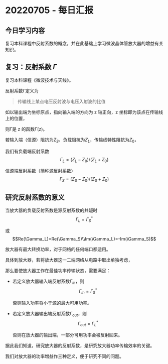 # 20220705 - 每日汇报

## 今日学习内容

复习本科课程中反射系数的概念，并在此基础上学习微波晶体管放大器的增益有关知识。

## 复习：反射系数 $\Gamma$

复习本科课程《微波技术与天线》。

反射系数$\Gamma$定义为

> 传输线上某点电压反射波与电压入射波的比值

如以输出端为坐标原点，指向输入端的方向为 z 轴正向，z 坐标即为该点在传输线上的位置，

则$\Gamma$是 z 的函数$\Gamma(z)$。

若输入端（信源）阻抗为$Z_S$，负载阻抗为$Z_L$，传输线特性阻抗为$Z_0$，

我们有负载端反射系数$$\Gamma_L=(Z_L-Z_0)/(Z_L+Z_0)$$

信源端反射系数（简称源反射系数）$$\Gamma_S=(Z_S-Z_0)/(Z_S+Z_0)$$

## 研究反射系数的意义

当放大器的负载反射系数是源反射系数的共轭时$$\Gamma_L=\Gamma_S^*$$

或$$Re(\Gamma_L)=Re(\Gamma_S)\\Im(\Gamma_L)=-Im(\Gamma_S)$$

放大器有最大转换功率，对于网络的任何端口都适用。

具体到放大器，若将放大器这一二端网络从电路中取出单独考虑，

那么要使放大器工作在最佳功率传输状态，需要满足：

- 若定义放大器输入端反射系数$\Gamma_{in}$，则$$\Gamma_{in}=\Gamma_S^*$$
  
  否则输入功率将小于源的最大可用功率。
- 若定义放大器输出端反射系数$\Gamma_{out}$，则$$\Gamma_{out}=\Gamma_L^*$$
  
  否则在放大器的输出端，一部分可用功率会被反射回来。

据此我们知道，研究放大器的反射系数，是研究放大器功率传输效率的关键。

我们对放大器的功率增益作三种定义，便于研究不同的问题。
